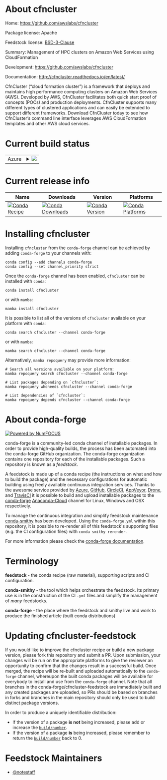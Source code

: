 About cfncluster
================

Home: https://github.com/awslabs/cfncluster

Package license: Apache

Feedstock license: [BSD-3-Clause](https://github.com/conda-forge/cfncluster-feedstock/blob/main/LICENSE.txt)

Summary: Management of HPC clusters on Amazon Web Services using CloudFormation

Development: https://github.com/awslabs/cfncluster

Documentation: http://cfncluster.readthedocs.io/en/latest/

CfnCluster (“cloud formation cluster”) is a framework that deploys and maintains high performance computing clusters on
Amazon Web Services (AWS). Developed by AWS, CfnCluster facilitates both quick start proof of concepts (POCs) and
production deployments. CfnCluster supports many different types of clustered applications and can easily be extended to
support different frameworks. Download CfnCluster today to see how CfnCluster’s command line interface leverages AWS
CloudFormation templates and other AWS cloud services.


Current build status
====================


<table>
    
  <tr>
    <td>Azure</td>
    <td>
      <details>
        <summary>
          <a href="https://dev.azure.com/conda-forge/feedstock-builds/_build/latest?definitionId=139&branchName=main">
            <img src="https://dev.azure.com/conda-forge/feedstock-builds/_apis/build/status/cfncluster-feedstock?branchName=main">
          </a>
        </summary>
        <table>
          <thead><tr><th>Variant</th><th>Status</th></tr></thead>
          <tbody><tr>
              <td>linux_64_python3.10.____cpython</td>
              <td>
                <a href="https://dev.azure.com/conda-forge/feedstock-builds/_build/latest?definitionId=139&branchName=main">
                  <img src="https://dev.azure.com/conda-forge/feedstock-builds/_apis/build/status/cfncluster-feedstock?branchName=main&jobName=linux&configuration=linux_64_python3.10.____cpython" alt="variant">
                </a>
              </td>
            </tr><tr>
              <td>linux_64_python3.7.____cpython</td>
              <td>
                <a href="https://dev.azure.com/conda-forge/feedstock-builds/_build/latest?definitionId=139&branchName=main">
                  <img src="https://dev.azure.com/conda-forge/feedstock-builds/_apis/build/status/cfncluster-feedstock?branchName=main&jobName=linux&configuration=linux_64_python3.7.____cpython" alt="variant">
                </a>
              </td>
            </tr><tr>
              <td>linux_64_python3.8.____cpython</td>
              <td>
                <a href="https://dev.azure.com/conda-forge/feedstock-builds/_build/latest?definitionId=139&branchName=main">
                  <img src="https://dev.azure.com/conda-forge/feedstock-builds/_apis/build/status/cfncluster-feedstock?branchName=main&jobName=linux&configuration=linux_64_python3.8.____cpython" alt="variant">
                </a>
              </td>
            </tr><tr>
              <td>linux_64_python3.9.____cpython</td>
              <td>
                <a href="https://dev.azure.com/conda-forge/feedstock-builds/_build/latest?definitionId=139&branchName=main">
                  <img src="https://dev.azure.com/conda-forge/feedstock-builds/_apis/build/status/cfncluster-feedstock?branchName=main&jobName=linux&configuration=linux_64_python3.9.____cpython" alt="variant">
                </a>
              </td>
            </tr><tr>
              <td>osx_64_python3.10.____cpython</td>
              <td>
                <a href="https://dev.azure.com/conda-forge/feedstock-builds/_build/latest?definitionId=139&branchName=main">
                  <img src="https://dev.azure.com/conda-forge/feedstock-builds/_apis/build/status/cfncluster-feedstock?branchName=main&jobName=osx&configuration=osx_64_python3.10.____cpython" alt="variant">
                </a>
              </td>
            </tr><tr>
              <td>osx_64_python3.7.____cpython</td>
              <td>
                <a href="https://dev.azure.com/conda-forge/feedstock-builds/_build/latest?definitionId=139&branchName=main">
                  <img src="https://dev.azure.com/conda-forge/feedstock-builds/_apis/build/status/cfncluster-feedstock?branchName=main&jobName=osx&configuration=osx_64_python3.7.____cpython" alt="variant">
                </a>
              </td>
            </tr><tr>
              <td>osx_64_python3.8.____cpython</td>
              <td>
                <a href="https://dev.azure.com/conda-forge/feedstock-builds/_build/latest?definitionId=139&branchName=main">
                  <img src="https://dev.azure.com/conda-forge/feedstock-builds/_apis/build/status/cfncluster-feedstock?branchName=main&jobName=osx&configuration=osx_64_python3.8.____cpython" alt="variant">
                </a>
              </td>
            </tr><tr>
              <td>osx_64_python3.9.____cpython</td>
              <td>
                <a href="https://dev.azure.com/conda-forge/feedstock-builds/_build/latest?definitionId=139&branchName=main">
                  <img src="https://dev.azure.com/conda-forge/feedstock-builds/_apis/build/status/cfncluster-feedstock?branchName=main&jobName=osx&configuration=osx_64_python3.9.____cpython" alt="variant">
                </a>
              </td>
            </tr>
          </tbody>
        </table>
      </details>
    </td>
  </tr>
</table>

Current release info
====================

| Name | Downloads | Version | Platforms |
| --- | --- | --- | --- |
| [![Conda Recipe](https://img.shields.io/badge/recipe-cfncluster-green.svg)](https://anaconda.org/conda-forge/cfncluster) | [![Conda Downloads](https://img.shields.io/conda/dn/conda-forge/cfncluster.svg)](https://anaconda.org/conda-forge/cfncluster) | [![Conda Version](https://img.shields.io/conda/vn/conda-forge/cfncluster.svg)](https://anaconda.org/conda-forge/cfncluster) | [![Conda Platforms](https://img.shields.io/conda/pn/conda-forge/cfncluster.svg)](https://anaconda.org/conda-forge/cfncluster) |

Installing cfncluster
=====================

Installing `cfncluster` from the `conda-forge` channel can be achieved by adding `conda-forge` to your channels with:

```
conda config --add channels conda-forge
conda config --set channel_priority strict
```

Once the `conda-forge` channel has been enabled, `cfncluster` can be installed with `conda`:

```
conda install cfncluster
```

or with `mamba`:

```
mamba install cfncluster
```

It is possible to list all of the versions of `cfncluster` available on your platform with `conda`:

```
conda search cfncluster --channel conda-forge
```

or with `mamba`:

```
mamba search cfncluster --channel conda-forge
```

Alternatively, `mamba repoquery` may provide more information:

```
# Search all versions available on your platform:
mamba repoquery search cfncluster --channel conda-forge

# List packages depending on `cfncluster`:
mamba repoquery whoneeds cfncluster --channel conda-forge

# List dependencies of `cfncluster`:
mamba repoquery depends cfncluster --channel conda-forge
```


About conda-forge
=================

[![Powered by
NumFOCUS](https://img.shields.io/badge/powered%20by-NumFOCUS-orange.svg?style=flat&colorA=E1523D&colorB=007D8A)](https://numfocus.org)

conda-forge is a community-led conda channel of installable packages.
In order to provide high-quality builds, the process has been automated into the
conda-forge GitHub organization. The conda-forge organization contains one repository
for each of the installable packages. Such a repository is known as a *feedstock*.

A feedstock is made up of a conda recipe (the instructions on what and how to build
the package) and the necessary configurations for automatic building using freely
available continuous integration services. Thanks to the awesome service provided by
[Azure](https://azure.microsoft.com/en-us/services/devops/), [GitHub](https://github.com/),
[CircleCI](https://circleci.com/), [AppVeyor](https://www.appveyor.com/),
[Drone](https://cloud.drone.io/welcome), and [TravisCI](https://travis-ci.com/)
it is possible to build and upload installable packages to the
[conda-forge](https://anaconda.org/conda-forge) [Anaconda-Cloud](https://anaconda.org/)
channel for Linux, Windows and OSX respectively.

To manage the continuous integration and simplify feedstock maintenance
[conda-smithy](https://github.com/conda-forge/conda-smithy) has been developed.
Using the ``conda-forge.yml`` within this repository, it is possible to re-render all of
this feedstock's supporting files (e.g. the CI configuration files) with ``conda smithy rerender``.

For more information please check the [conda-forge documentation](https://conda-forge.org/docs/).

Terminology
===========

**feedstock** - the conda recipe (raw material), supporting scripts and CI configuration.

**conda-smithy** - the tool which helps orchestrate the feedstock.
                   Its primary use is in the construction of the CI ``.yml`` files
                   and simplify the management of *many* feedstocks.

**conda-forge** - the place where the feedstock and smithy live and work to
                  produce the finished article (built conda distributions)


Updating cfncluster-feedstock
=============================

If you would like to improve the cfncluster recipe or build a new
package version, please fork this repository and submit a PR. Upon submission,
your changes will be run on the appropriate platforms to give the reviewer an
opportunity to confirm that the changes result in a successful build. Once
merged, the recipe will be re-built and uploaded automatically to the
`conda-forge` channel, whereupon the built conda packages will be available for
everybody to install and use from the `conda-forge` channel.
Note that all branches in the conda-forge/cfncluster-feedstock are
immediately built and any created packages are uploaded, so PRs should be based
on branches in forks and branches in the main repository should only be used to
build distinct package versions.

In order to produce a uniquely identifiable distribution:
 * If the version of a package **is not** being increased, please add or increase
   the [``build/number``](https://docs.conda.io/projects/conda-build/en/latest/resources/define-metadata.html#build-number-and-string).
 * If the version of a package **is** being increased, please remember to return
   the [``build/number``](https://docs.conda.io/projects/conda-build/en/latest/resources/define-metadata.html#build-number-and-string)
   back to 0.

Feedstock Maintainers
=====================

* [@notestaff](https://github.com/notestaff/)

